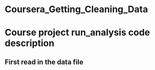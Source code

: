 # Coursera_Getting_Cleaning_Data
# Course project run_analysis code description

## First read in the data file


